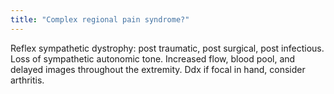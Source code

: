 ```yaml
---
title: "Complex regional pain syndrome?"
---
```

Reflex sympathetic dystrophy: post traumatic, post surgical, post infectious. Loss of sympathetic autonomic tone. Increased flow, blood pool, and delayed images throughout the extremity. Ddx if focal in hand, consider arthritis.

